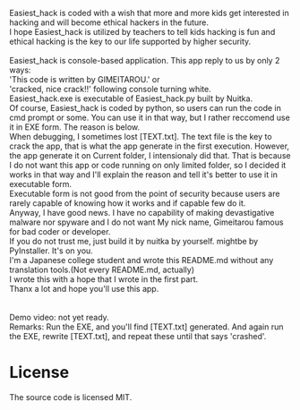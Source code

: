 Easiest_hack is coded with a wish that more and more kids get interested in hacking and will become ethical hackers in the future.<br>
I hope Easiest_hack is utilized by teachers to tell kids hacking is fun and ethical hacking is the key to our life supported by higher security.<br>
<br>
Easiest_hack is console-based application. This app reply to us by only 2 ways:<br>
'This code is written by GIMEITAROU.' or<br>
'cracked, nice crack!!' following console turning white.<br>
Easiest_hack.exe is executable of Easiest_hack.py built by Nuitka.<br>
Of course, Easiest_hack is coded by python, so users can run the code in cmd prompt or some. You can use it in that way, but I rather reccomend use it in EXE form. The reason is below.<br>
When debugging, I sometimes lost [TEXT.txt]. The text file is the key to crack the app, that is what the app generate in the first execution. However, the app generate it on Current folder, I intensionaly did that. That is because I do not want this app or code running on only limited folder, so I decided it works in that way and I'll explain the reason and tell it's better to use it in executable form.<br>
Executable form is not good from the point of security because users are rarely capable of knowing how it works and if capable few do it.<br>
Anyway, I have good news. I have no capability of making devastigative malware nor spyware and I do not want My nick name, Gimeitarou famous for bad coder or developer.<br>
If you do not trust me, just build it by nuitka by yourself. mightbe by PyInstaller. It's on you.<br>
I'm a Japanese college student and wrote this README.md without any translation tools.(Not every README.md, actually)<br>
I wrote this with a hope that I wrote in the first part.<br>
Thanx a lot and hope you'll use this app.<br>
<br>
<br>Demo video: not yet ready.
<br>Remarks: Run the EXE, and you'll find [TEXT.txt] generated. And again run the EXE, rewrite [TEXT.txt], and repeat these until that says 'crashed'.<br>

# License
The source code is licensed MIT.